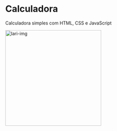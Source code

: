 # Calculadora
Calculadora simples com HTML, CSS e JavaScript

<img height="300em" align="center" alt="lari-img" src="https://cdn.discordapp.com/attachments/1137471417290608692/1137815478836936764/calculadora-lari.jpg">
